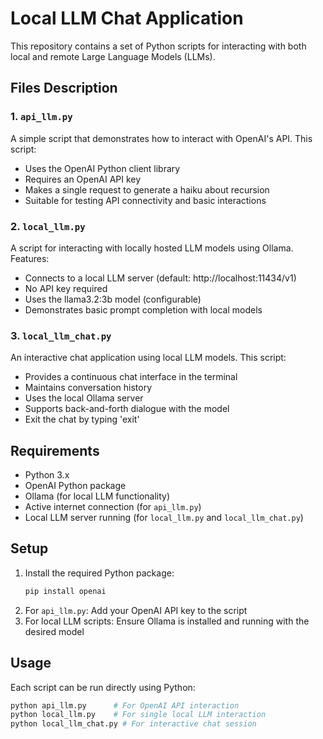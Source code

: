 # Local LLM Chat Application

This repository contains a set of Python scripts for interacting with both local and remote Large Language Models (LLMs).

## Files Description

### 1. `api_llm.py`
A simple script that demonstrates how to interact with OpenAI's API. This script:
- Uses the OpenAI Python client library
- Requires an OpenAI API key
- Makes a single request to generate a haiku about recursion
- Suitable for testing API connectivity and basic interactions

### 2. `local_llm.py`
A script for interacting with locally hosted LLM models using Ollama. Features:
- Connects to a local LLM server (default: http://localhost:11434/v1)
- No API key required
- Uses the llama3.2:3b model (configurable)
- Demonstrates basic prompt completion with local models

### 3. `local_llm_chat.py`
An interactive chat application using local LLM models. This script:
- Provides a continuous chat interface in the terminal
- Maintains conversation history
- Uses the local Ollama server
- Supports back-and-forth dialogue with the model
- Exit the chat by typing 'exit'

## Requirements
- Python 3.x
- OpenAI Python package
- Ollama (for local LLM functionality)
- Active internet connection (for `api_llm.py`)
- Local LLM server running (for `local_llm.py` and `local_llm_chat.py`)

## Setup
1. Install the required Python package:
   ```bash
   pip install openai
   ```
2. For `api_llm.py`: Add your OpenAI API key to the script
3. For local LLM scripts: Ensure Ollama is installed and running with the desired model

## Usage
Each script can be run directly using Python:
```bash
python api_llm.py      # For OpenAI API interaction
python local_llm.py    # For single local LLM interaction
python local_llm_chat.py # For interactive chat session
```
